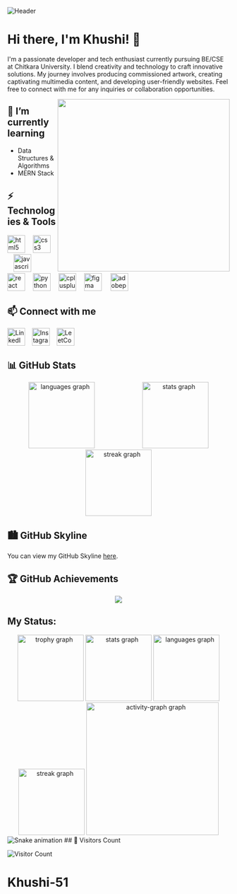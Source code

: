 ![Header](https://github.com/Khushi-51/your_repository_name/blob/main/assets/header.png)

# Hi there, I'm Khushi! 👋

<p align="left">I'm a passionate developer and tech enthusiast currently pursuing BE/CSE at Chitkara University. I blend creativity and technology to craft innovative solutions. My journey involves producing commissioned artwork, creating captivating multimedia content, and developing user-friendly websites. Feel free to connect with me for any inquiries or collaboration opportunities.</p>

<img align="right" width="390" src="gifi.gif" />

## 🌱 I’m currently learning

- Data Structures & Algorithms
- MERN Stack

## ⚡ Technologies & Tools

<div align="left">
  <img src="https://cdn.simpleicons.org/html5/E34F26" height="40" alt="html5 logo"  />
  <img width="10" />
  <img src="https://cdn.jsdelivr.net/gh/devicons/devicon/icons/css3/css3-original.svg" height="40" alt="css3 logo"  />
  <img width="10" />
  <img src="https://cdn.jsdelivr.net/gh/devicons/devicon/icons/javascript/javascript-plain.svg" height="40" alt="javascript logo"  />
  <img width="10" />
  <img src="https://cdn.jsdelivr.net/gh/devicons/devicon/icons/react/react-original.svg" height="40" alt="react logo"  />
  <img width="10" />
  <img src="https://cdn.jsdelivr.net/gh/devicons/devicon/icons/python/python-original.svg" height="40" alt="python logo"  />
  <img width="10" />
  <img src="https://cdn.jsdelivr.net/gh/devicons/devicon/icons/cplusplus/cplusplus-original.svg" height="40" alt="cplusplus logo"  />
  <img width="10" />
  <img src="https://cdn.jsdelivr.net/gh/devicons/devicon/icons/figma/figma-original.svg" height="40" alt="figma logo"  />
  <img width="12" />
  <img src="https://cdn.simpleicons.org/adobepremierepro/9999FF" height="40" alt="adobepremierepro logo"  />
</div>

## 📫 Connect with me

<p align="left">
  <a href="https://linkedin.com/in/your-profile" ><img align="center" src="https://raw.githubusercontent.com/rahuldkjain/github-profile-readme-generator/master/src/images/icons/Social/linked-in-alt.svg" alt="LinkedIn" height="40" /><img width="12" /></a>
  <a href="https://instagram.com/your-instagram" ><img align="center" src="https://raw.githubusercontent.com/rahuldkjain/github-profile-readme-generator/master/src/images/icons/Social/instagram.svg" alt="Instagram" height="40" /><img width="12" /></a>
  <a href="https://www.leetcode.com/your-leetcode"><img align="center" src="https://raw.githubusercontent.com/rahuldkjain/github-profile-readme-generator/master/src/images/icons/Social/leet-code.svg" alt="LeetCode" height="40" /><img width="12" /></a>
</p>

## 📊 GitHub Stats

<div align="center">
  <img src="https://github-readme-stats.vercel.app/api/top-langs?username=Khushi-51&locale=en&hide_title=false&layout=compact&card_width=320&langs_count=5&theme=github_dark&hide_border=true" height="150" alt="languages graph"  />
  <img width="100" />
  <img src="https://github-readme-stats.vercel.app/api?username=Khushi-51&hide_title=false&hide_rank=false&show_icons=true&include_all_commits=true&count_private=true&disable_animations=false&theme=github_dark&locale=en&hide_border=true" height="150" alt="stats graph"  />
  <br clear="both">
  <img src="https://streak-stats.demolab.com?user=Khushi-51&locale=en&mode=weekly&theme=github_dark&hide_border=true&border_radius=5" height="150" alt="streak graph"  />
</div>

## 🏙️ GitHub Skyline

You can view my GitHub Skyline [here](Khushi-51-2024-github-skyline.stl).

## 🏆 GitHub Achievements

<div align="center">
  <img src="https://github-profile-trophy.vercel.app/?username=Khushi-51&theme=onedark&no-frame=true&no-bg=true&margin-w=15&margin-h=15" />
</div>

## My Status:

<div align="center">
  <img src="https://github-profile-trophy.vercel.app?username=Khushi-51&theme=monokai&column=-1&row=1&margin-w=8&margin-h=8&no-bg=true&no-frame=true&order=4" height="150" alt="trophy graph"  />
  <img src="https://github-readme-stats.vercel.app/api?username=Khushi-51&hide_title=false&hide_rank=false&show_icons=true&include_all_commits=false&count_private=true&disable_animations=false&theme=shades-of-purple&locale=en&hide_border=true&order=1&custom_title=EL-HOUSS%20BRAHIM%20GitHub%20Status" height="150" alt="stats graph"  />
  <img src="https://github-readme-stats.vercel.app/api/top-langs?username=Khushi-51&locale=en&hide_title=false&layout=compact&card_width=320&langs_count=8&theme=shades-of-purple&hide_border=true&order=2" height="150" alt="languages graph"  />
  <img src="https://streak-stats.demolab.com?user=Khushi-51&locale=en&mode=daily&theme=shades-of-purple&hide_border=true&border_radius=5&order=3" height="150" alt="streak graph"  />
  <img src="https://github-readme-activity-graph.vercel.app/graph?username=Khushi-51&radius=16&theme=material-palenight&area=true&order=5&hide_border=true" height="300" alt="activity-graph graph"  />
</div>

<img src="https://raw.githubusercontent.com/Khushi-51/Eval-1/output/snake.svg" alt="Snake animation" />
## 👥 Visitors Count

![Visitor Count](https://profile-counter.glitch.me/Khushi-51/count.svg)
# Khushi-51
